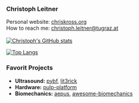 ### Christoph Leitner

Personal website: [chriskross.org](http://www.chriskross.org/)\
How to reach me: [christoph.leitner@tugraz.at](mailto:christoph.leitner@tugraz.at)\
\
[![Christoph's GitHub stats](https://github-readme-stats.vercel.app/api?username=luuleitner&hide=prs,issues,&count_private=true&show_icons=true)](https://github.com/anuraghazra/github-readme-stats)

[![Top Langs](https://github-readme-stats.vercel.app/api/top-langs/?username=luuleitner&layout=compact)](https://github.com/anuraghazra/github-readme-stats)

### Favorit Projects
* **Ultrasound:** [pybf](https://github.com/Sergio5714/pybf), [lit3rick](https://github.com/kelu124/lit3rick)
* **Hardware:** [pulp-platform](https://github.com/pulp-platform)
* **Biomechanics:** [aepus](https://github.com/iis-eth-zurich/AEPUS), [awesome-biomechanics](https://github.com/modenaxe/awesome-biomechanics)
